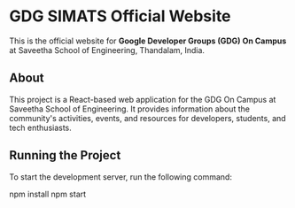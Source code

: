 # GDG SIMATS Official Website

This is the official website for **Google Developer Groups (GDG) On Campus** at Saveetha School of Engineering, Thandalam, India.

## About

This project is a React-based web application for the GDG On Campus at Saveetha School of Engineering. It provides information about the community's activities, events, and resources for developers, students, and tech enthusiasts.

## Running the Project

To start the development server, run the following command:

npm install
npm start
